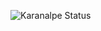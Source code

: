 ![Karanalpe Status](https://github-readme-stats.vercel.app/api?PedroSzSantana=karanalpe&show_icons=true)
